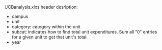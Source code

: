 UCBanalysis.xlxs header desription:
* campus 
* unit
* category: category within the unit
* subcat: indicates how to find total unit expenditures.  Sum all "0" entries for a given unit to get that unit's total.
* year